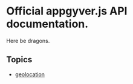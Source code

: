 # Official appgyver.js API documentation.

Here be dragons.


## Topics

* [geolocation](appgyver-js-api/tree/master/geolocation/geolocation.md)